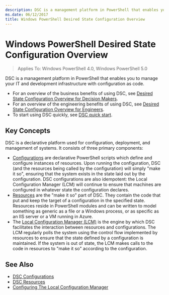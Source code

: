```yaml
---
description: DSC is a management platform in PowerShell that enables you to manage your IT and development infrastructure with configuration as code.
ms.date: 06/12/2017
title: Windows PowerShell Desired State Configuration Overview
---
```


# Windows PowerShell Desired State Configuration Overview

> Applies To: Windows PowerShell 4.0, Windows PowerShell 5.0

DSC is a management platform in PowerShell that enables you to manage your IT and development
infrastructure with configuration as code.

- For an overview of the business benefits of using DSC, see
  [Desired State Configuration Overview for Decision Makers](decisionMaker.md).
- For an overview of the engineering benefits of using DSC, see
  [Desired State Configuration Overview for Engineers](DscForEngineers.md).
- To start using DSC quickly, see [DSC quick start](../quickstarts/website-quickstart.md).

## Key Concepts

DSC is a declarative platform used for configuration, deployment, and management of systems. It
consists of three primary components:

- [Configurations](../configurations/configurations.md) are declarative PowerShell scripts which
  define and configure instances of resources. Upon running the configuration, DSC (and the
  resources being called by the configuration) will simply "make it so", ensuring that the system
  exists in the state laid out by the configuration. DSC configurations are also idempotent: the
  Local Configuration Manager (LCM) will continue to ensure that machines are configured in whatever
  state the configuration declares.
- [Resources](../resources/resources.md) are the "make it so" part of DSC. They contain the code
  that put and keep the target of a configuration in the specified state. Resources reside in
  PowerShell modules and can be written to model something as generic as a file or a Windows
  process, or as specific as an IIS server or a VM running in Azure.
- The [Local Configuration Manager (LCM)](../managing-nodes/metaConfig.md) is the engine by which
  DSC facilitates the interaction between resources and configurations. The LCM regularly polls the
  system using the control flow implemented by resources to ensure that the state defined by a
  configuration is maintained. If the system is out of state, the LCM makes calls to the code in
  resources to "make it so" according to the configuration.

## See Also

- [DSC Configurations](../configurations/configurations.md)
- [DSC Resources](../resources/resources.md)
- [Configuring The Local Configuration Manager](../managing-nodes/metaConfig.md)
